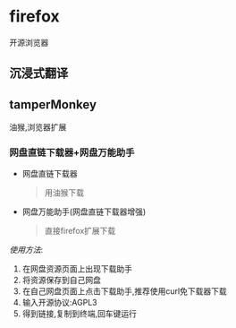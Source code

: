 # firefox

开源浏览器

## 沉浸式翻译

## tamperMonkey

油猴,浏览器扩展

### 网盘直链下载器+网盘万能助手

- 网盘直链下载器

  > 用油猴下载

- 网盘万能助手(网盘直链下载器增强)

  > 直接firefox扩展下载

*使用方法*:

1.  在网盘资源页面上出现下载助手
2.  将资源保存到自己网盘
3.  在自己网盘页面上点击下载助手,推荐使用curl免下载器下载
4.  输入开源协议:AGPL3
5.  得到链接,复制到终端,回车键运行
